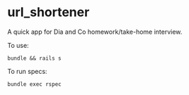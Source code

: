 # url_shortener

A quick app for Dia and Co homework/take-home interview.

To use: 

`bundle && rails s`

To run specs:

`bundle exec rspec`
